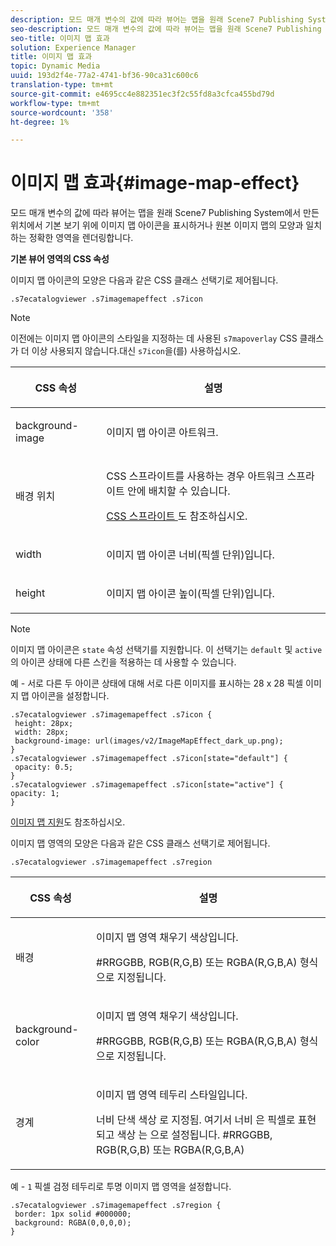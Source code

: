 ```yaml
---
description: 모드 매개 변수의 값에 따라 뷰어는 맵을 원래 Scene7 Publishing System에서 만든 위치에서 기본 보기 위에 이미지 맵 아이콘을 표시하거나 원본 이미지 맵의 모양과 일치하는 정확한 영역을 렌더링합니다.
seo-description: 모드 매개 변수의 값에 따라 뷰어는 맵을 원래 Scene7 Publishing System에서 만든 위치에서 기본 보기 위에 이미지 맵 아이콘을 표시하거나 원본 이미지 맵의 모양과 일치하는 정확한 영역을 렌더링합니다.
seo-title: 이미지 맵 효과
solution: Experience Manager
title: 이미지 맵 효과
topic: Dynamic Media
uuid: 193d2f4e-77a2-4741-bf36-90ca31c600c6
translation-type: tm+mt
source-git-commit: e4695cc4e882351ec3f2c55fd8a3cfca455bd79d
workflow-type: tm+mt
source-wordcount: '358'
ht-degree: 1%

---
```



# 이미지 맵 효과{#image-map-effect}

모드 매개 변수의 값에 따라 뷰어는 맵을 원래 Scene7 Publishing System에서 만든 위치에서 기본 보기 위에 이미지 맵 아이콘을 표시하거나 원본 이미지 맵의 모양과 일치하는 정확한 영역을 렌더링합니다.

<!--<a id="section_061E550C1C1D4DB2BD663A898895B38C"></a>-->

**기본 뷰어 영역의 CSS 속성**

이미지 맵 아이콘의 모양은 다음과 같은 CSS 클래스 선택기로 제어됩니다.

```
.s7ecatalogviewer .s7imagemapeffect .s7icon
```

>[!NOTE]
>
>이전에는 이미지 맵 아이콘의 스타일을 지정하는 데 사용된 `s7mapoverlay` CSS 클래스가 더 이상 사용되지 않습니다.대신 `s7icon`을(를) 사용하십시오.

<table id="table_94EE3F5BBE4547C0B4943471CEE7EDE4"> 
 <thead> 
  <tr> 
   <th colname="col1" class="entry"> <p> CSS 속성 </p> </th> 
   <th colname="col2" class="entry"> <p>설명 </p> </th> 
  </tr> 
 </thead>
 <tbody> 
  <tr> 
   <td colname="col1"> <p> <span class="codeph"> background-image  </span> </p> </td> 
   <td colname="col2"> <p>이미지 맵 아이콘 아트워크. </p> </td> 
  </tr> 
  <tr> 
   <td colname="col1"> <p> <span class="codeph"> 배경 위치  </span> </p> </td> 
   <td colname="col2"> <p> CSS 스프라이트를 사용하는 경우 아트워크 스프라이트 안에 배치할 수 있습니다. </p> <p><a href="../../../c-html5-s7-aem-asset-viewers/c-html5-20-ecatalog-viewer-about/c-html5-20-ecatalog-viewer-customizingviewer/c-html5-20-ecatalog-viewer-customizingviewer.md#section-9d570f95eb2443aca74c1b02f6e89aff" format="dita" scope="local"> CSS 스프라이트 </a>도 참조하십시오. </p> </td> 
  </tr> 
  <tr> 
   <td colname="col1"> <p> <span class="codeph"> width </span> </p> </td> 
   <td colname="col2"> <p>이미지 맵 아이콘 너비(픽셀 단위)입니다. </p> </td> 
  </tr> 
  <tr> 
   <td colname="col1"> <p> <span class="codeph"> height </span> </p> </td> 
   <td colname="col2"> <p>이미지 맵 아이콘 높이(픽셀 단위)입니다. </p> </td> 
  </tr> 
 </tbody> 
</table>

>[!NOTE]
>
>이미지 맵 아이콘은 `state` 속성 선택기를 지원합니다. 이 선택기는 `default` 및 `active`의 아이콘 상태에 다른 스킨을 적용하는 데 사용할 수 있습니다.

예 - 서로 다른 두 아이콘 상태에 대해 서로 다른 이미지를 표시하는 28 x 28 픽셀 이미지 맵 아이콘을 설정합니다.

```
.s7ecatalogviewer .s7imagemapeffect .s7icon { 
 height: 28px; 
 width: 28px;  
 background-image: url(images/v2/ImageMapEffect_dark_up.png); 
} 
.s7ecatalogviewer .s7imagemapeffect .s7icon[state="default"] { 
 opacity: 0.5; 
} 
.s7ecatalogviewer .s7imagemapeffect .s7icon[state="active"] { 
opacity: 1; 
}
```

[이미지 맵 지원](../../../c-html5-s7-aem-asset-viewers/c-html5-20-ecatalog-viewer-about/c-html5-20-ecatalog-image-map-support.md#concept-28759efae5014a1fa8b0fb14dc26812a)도 참조하십시오.

이미지 맵 영역의 모양은 다음과 같은 CSS 클래스 선택기로 제어됩니다.

```
.s7ecatalogviewer .s7imagemapeffect .s7region
```

<table id="table_1FF98CE842604AAABD838FF528CDC4EF"> 
 <thead> 
  <tr> 
   <th colname="col1" class="entry"> <p> CSS 속성 </p> </th> 
   <th colname="col2" class="entry"> <p>설명 </p> </th> 
  </tr> 
 </thead>
 <tbody> 
  <tr> 
   <td colname="col1"> <p> <span class="codeph"> 배경  </span> </p> </td> 
   <td colname="col2"> <p> 이미지 맵 영역 채우기 색상입니다. </p> <p>#RRGGBB, RGB(R,G,B) 또는 RGBA(R,G,B,A) 형식으로 지정됩니다. </p> </td> 
  </tr> 
  <tr> 
   <td colname="col1"> <p> <span class="codeph"> background-color  </span> </p> </td> 
   <td colname="col2"> <p> 이미지 맵 영역 채우기 색상입니다. </p> <p>#RRGGBB, RGB(R,G,B) 또는 RGBA(R,G,B,A) 형식으로 지정됩니다. </p> </td> 
  </tr> 
  <tr> 
   <td colname="col1"> <p> <span class="codeph"> 경계 </span> </p> </td> 
   <td colname="col2"> <p> 이미지 맵 영역 테두리 스타일입니다. </p> <p><span class="codeph"> <span class="varname"> 너비 </span> 단색 <span class="varname"> 색상 </span> </span>로 지정됨. 여기서 <span class="codeph"> <span class="varname"> 너비 </span> </span>은 픽셀로 표현되고 <span class="codeph"> <span class="varname"> 색상 </span> </span> 는 으로 설정됩니다. #RRGGBB, RGB(R,G,B) 또는 RGBA(R,G,B,A) </p> </td> 
  </tr> 
 </tbody> 
</table>

예 - `1` 픽셀 검정 테두리로 투명 이미지 맵 영역을 설정합니다.

```
.s7ecatalogviewer .s7imagemapeffect .s7region { 
 border: 1px solid #000000; 
 background: RGBA(0,0,0,0);  
}
```

